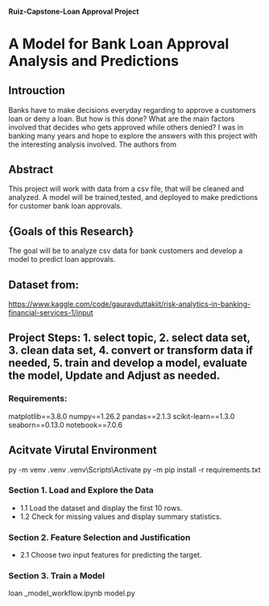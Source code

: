 #### Ruiz-Capstone-Loan Approval Project

# A Model for Bank Loan Approval Analysis and Predictions

## Introuction
Banks have to make decisions everyday regarding to approve a customers loan or deny a loan. But how is this done? What are the main factors involved that decides who gets approved while others denied? I was in banking many years and hope to explore the answers with this project with the interesting analysis involved. The authors from 

## Abstract

This project will work with data from a csv file, that will be cleaned and analyzed. A model will be trained,tested, and deployed to make predictions for customer bank loan approvals.

## {Goals of this Research} 
The goal will be to analyze csv data for bank customers and develop a model to predict loan approvals.

## Dataset from:
https://www.kaggle.com/code/gauravduttakiit/risk-analytics-in-banking-financial-services-1/input 

## Project Steps: 1. select topic, 2. select data set, 3. clean data set, 4. convert or transform data if needed, 5. train and develop a model, evaluate the model, Update and Adjust as needed.

### Requirements:
matplotlib==3.8.0
numpy==1.26.2
pandas==2.1.3
scikit-learn==1.3.0
seaborn==0.13.0
notebook==7.0.6

## Acitvate Virutal Environment
py -m venv .venv
.venv\Scripts\Activate
py -m pip install -r requirements.txt



### Section 1. Load and Explore the Data
- 1.1 Load the dataset and display the first 10 rows.
- 1.2 Check for missing values and display summary statistics.


### Section 2. Feature Selection and Justification
- 2.1 Choose two input features for predicting the target.


### Section 3. Train a  Model
loan _model_workflow.ipynb
model.py



